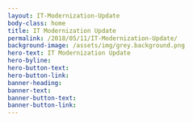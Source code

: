 ```yaml
---
layout: IT-Modernization-Update
body-class: home
title: IT Modernization Update
permalink: /2018/05/11/IT-Modernization-Update/
background-image: /assets/img/grey.background.png
hero-text: IT Modernization Update
hero-byline:
hero-button-text: 
hero-button-link: 
banner-heading: 
banner-text: 
banner-button-text: 
banner-button-link: 
---
```

